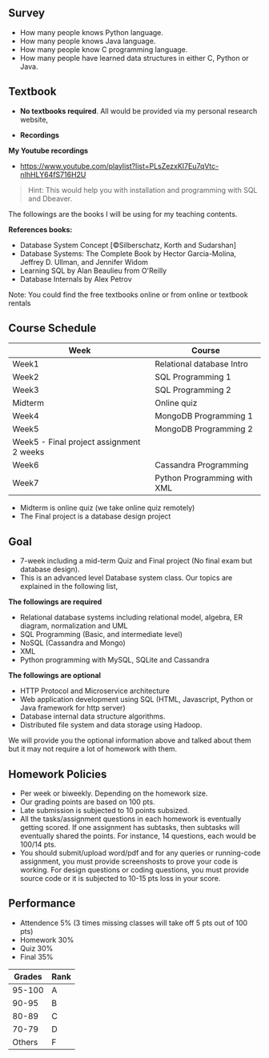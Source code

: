 ## Survey

* How many people knows Python language.
* How many people knows Java language.
* How many people know C programming language.
* How many people have learned data structures in either C, Python or Java.

## Textbook

* **No textbooks required**. All would be provided via my personal research website,

* **Recordings**

**My Youtube recordings**

- https://www.youtube.com/playlist?list=PLsZezxKI7Eu7qVtc-nIhHLY64fS716H2U

>Hint: This would help you with installation and programming with SQL and Dbeaver.

The followings are the books I will be using for my teaching contents.

**References books:**

* Database System Concept [©Silberschatz, Korth and Sudarshan]
* Database Systems: The Complete Book by Hector Garcia-Molina, Jeffrey D. Ullman, and Jennifer Widom
* Learning SQL by Alan Beaulieu from O'Reilly
* Database Internals by Alex Petrov

Note: You could find the free textbooks online or from online or textbook rentals




## Course Schedule

| Week    | Course                           |
|---------|----------------------------------|
| Week1   | Relational database Intro        |
| Week2   | SQL Programming 1                |
| Week3   | SQL Programming 2                |
| Midterm | Online quiz                      |
| Week4   | MongoDB Programming 1            |
| Week5   | MongoDB Programming 2            |
| Week5 - Final project assignment 2 weeks   |
| Week6 | Cassandra Programming              |
| Week7 | Python Programming with XML        |

* Midterm is online quiz (we take online quiz remotely)
* The Final project is a database design project

## Goal

* 7-week including a mid-term Quiz and Final project (No final exam but database design).
* This is an advanced level Database system class. Our topics are explained in the following list,

**The followings are required**
  
  * Relational database systems including relational model, algebra, ER diagram, normalization and UML
  * SQL Programming (Basic, and intermediate level)
  * NoSQL (Cassandra and Mongo)
  * XML
  * Python programming with MySQL, SQLite and Cassandra

**The followings are optional**

  * HTTP Protocol and Microservice architecture
  * Web application development using SQL (HTML, Javascript, Python or Java framework for http server)
  * Database internal data structure algorithms.
  * Distributed file system and data storage using Hadoop.

We will provide you the optional information above and talked about them but it may not require a lot of homework with them.

## Homework Policies

* Per week or biweekly. Depending on the homework size.
* Our grading points are based on 100 pts.
* Late submission is subjected to 10 points subsized.
* All the tasks/assignment questions in each homework is eventually getting scored.
  If one assignment has subtasks, then subtasks will eventually shared the points. For instance, 14 questions, each would be 100/14 pts.
* You should submit/upload word/pdf and for any queries or running-code assignment, you must provide screenshosts to prove your code is working. For design questions or coding questions, you must provide source code or it is subjected to 10-15 pts loss in your score.

## Performance

* Attendence 5% (3 times missing classes will take off 5 pts out of 100 pts)
* Homework 30%
* Quiz 30%
* Final 35%

|Grades| Rank|
|--|--|
|95-100| A|
|90-95| B|
|80-89|C|
|70-79 |D|
|Others|F|
